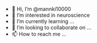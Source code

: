 - 👋 Hi, I’m @mannki10000
- 👀 I’m interested in neuroscience
- 🌱 I’m currently learning ...
- 💞️ I’m looking to collaborate on ...
- 📫 How to reach me ...

<!---
mannki10000/mannki10000 is a ✨ special ✨ repository because its `README.md` (this file) appears on your GitHub profile.
You can click the Preview link to take a look at your changes.
--->
